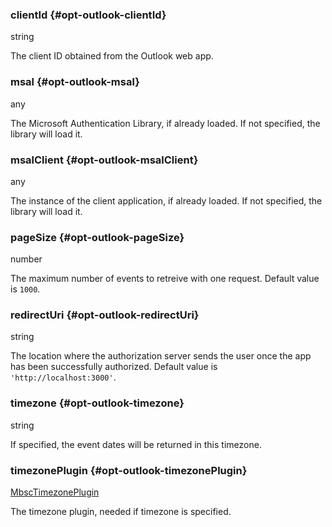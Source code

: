 ### clientId {#opt-outlook-clientId}

string

The client ID obtained from the Outlook web app.
### msal {#opt-outlook-msal}

any

The Microsoft Authentication Library, if already loaded. If not specified, the library will load it.
### msalClient {#opt-outlook-msalClient}

any

The instance of the client application, if already loaded. If not specified, the library will load it.
### pageSize {#opt-outlook-pageSize}

number

The maximum number of events to retreive with one request. Default value is `1000`.
### redirectUri {#opt-outlook-redirectUri}

string

The location where the authorization server sends the user once the app has been successfully authorized.
Default value is `'http://localhost:3000'`.
### timezone {#opt-outlook-timezone}

string

If specified, the event dates will be returned in this timezone.
### timezonePlugin {#opt-outlook-timezonePlugin}

[MbscTimezonePlugin](#type-MbscTimezonePlugin)

The timezone plugin, needed if timezone is specified.